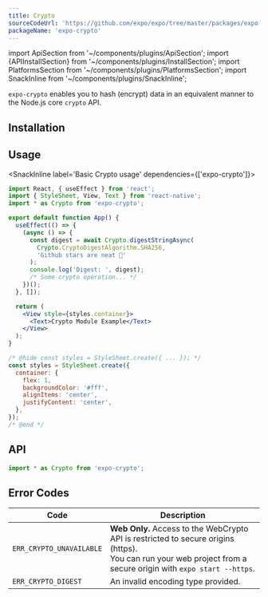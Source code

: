 ```yaml
---
title: Crypto
sourceCodeUrl: 'https://github.com/expo/expo/tree/master/packages/expo-crypto'
packageName: 'expo-crypto'
---
```


import ApiSection from '~/components/plugins/ApiSection';
import {APIInstallSection} from '~/components/plugins/InstallSection';
import PlatformsSection from '~/components/plugins/PlatformsSection';
import SnackInline from '~/components/plugins/SnackInline';

`expo-crypto` enables you to hash (encrypt) data in an equivalent manner to the Node.js core `crypto` API.

<PlatformsSection android emulator ios simulator web />

## Installation

<APIInstallSection />

## Usage

<SnackInline label='Basic Crypto usage' dependencies={['expo-crypto']}>

```jsx
import React, { useEffect } from 'react';
import { StyleSheet, View, Text } from 'react-native';
import * as Crypto from 'expo-crypto';

export default function App() {
  useEffect(() => {
    (async () => {
      const digest = await Crypto.digestStringAsync(
        Crypto.CryptoDigestAlgorithm.SHA256,
        'Github stars are neat 🌟'
      );
      console.log('Digest: ', digest);
      /* Some crypto operation... */
    })();
  }, []);

  return (
    <View style={styles.container}>
      <Text>Crypto Module Example</Text>
    </View>
  );
}

/* @hide const styles = StyleSheet.create({ ... }); */
const styles = StyleSheet.create({
  container: {
    flex: 1,
    backgroundColor: '#fff',
    alignItems: 'center',
    justifyContent: 'center',
  },
});
/* @end */
```

</SnackInline>

## API

```js
import * as Crypto from 'expo-crypto';
```

<ApiSection packageName="expo-crypto" apiName="Crypto" />

## Error Codes

| Code                     | Description                                                                                                                                                     |
|--------------------------|-----------------------------------------------------------------------------------------------------------------------------------------------------------------|
| `ERR_CRYPTO_UNAVAILABLE` | __Web Only.__ Access to the WebCrypto API is restricted to secure origins (https). <br/>You can run your web project from a secure origin with `expo start --https`. |
| `ERR_CRYPTO_DIGEST`      | An invalid encoding type provided.                                                                                                                              |
